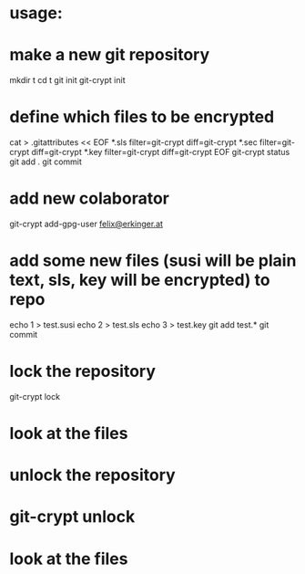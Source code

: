 # usage:

# make a new git repository
mkdir t
cd t
git init
git-crypt init

# define which files to be encrypted
cat > .gitattributes << EOF
*.sls filter=git-crypt diff=git-crypt
*.sec filter=git-crypt diff=git-crypt
*.key filter=git-crypt diff=git-crypt
EOF
git-crypt status
git add .
git commit

# add new colaborator
git-crypt add-gpg-user felix@erkinger.at

# add some new files (susi will be plain text, sls, key will be encrypted) to repo
echo 1 > test.susi
echo 2 > test.sls
echo 3 > test.key
git add test.*
git commit

# lock the repository
git-crypt lock

# look at the files
# unlock the repository
# git-crypt unlock
# look at the files